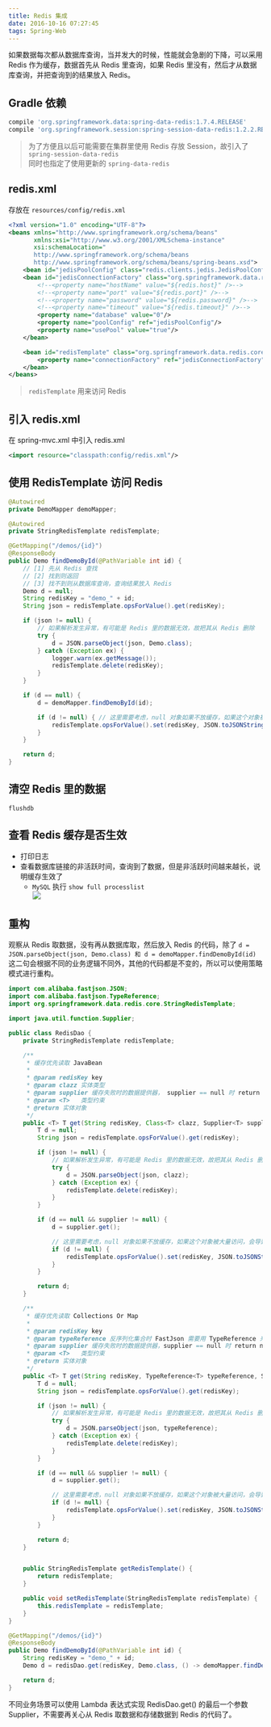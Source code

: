 ```yaml
---
title: Redis 集成
date: 2016-10-16 07:27:45
tags: Spring-Web
---
```

如果数据每次都从数据库查询，当并发大的时候，性能就会急剧的下降，可以采用 Redis 作为缓存，数据首先从 Redis 里查询，如果 Redis 里没有，然后才从数据库查询，并把查询到的结果放入 Redis。

<!--more-->

## Gradle 依赖
```groovy
compile 'org.springframework.data:spring-data-redis:1.7.4.RELEASE'
compile 'org.springframework.session:spring-session-data-redis:1.2.2.RELEASE'
```

> 为了方便且以后可能需要在集群里使用 Redis 存放 Session，故引入了 `spring-session-data-redis`  
> 同时也指定了使用更新的 `spring-data-redis`

## redis.xml
存放在 `resources/config/redis.xml`

```xml
<?xml version="1.0" encoding="UTF-8"?>
<beans xmlns="http://www.springframework.org/schema/beans"
       xmlns:xsi="http://www.w3.org/2001/XMLSchema-instance"
       xsi:schemaLocation="
       http://www.springframework.org/schema/beans
       http://www.springframework.org/schema/beans/spring-beans.xsd">
    <bean id="jedisPoolConfig" class="redis.clients.jedis.JedisPoolConfig"/>
    <bean id="jedisConnectionFactory" class="org.springframework.data.redis.connection.jedis.JedisConnectionFactory">
        <!--<property name="hostName" value="${redis.host}" />-->
        <!--<property name="port" value="${redis.port}" />-->
        <!--<property name="password" value="${redis.password}" />-->
        <!--<property name="timeout" value="${redis.timeout}" />-->
        <property name="database" value="0"/>
        <property name="poolConfig" ref="jedisPoolConfig"/>
        <property name="usePool" value="true"/>
    </bean>

    <bean id="redisTemplate" class="org.springframework.data.redis.core.StringRedisTemplate">
        <property name="connectionFactory" ref="jedisConnectionFactory"/>
    </bean>
</beans>
```
> `redisTemplate` 用来访问 Redis 

## 引入 redis.xml
在 spring-mvc.xml 中引入 redis.xml

```xml
<import resource="classpath:config/redis.xml"/>
```

## 使用 RedisTemplate 访问 Redis
```java
@Autowired
private DemoMapper demoMapper;

@Autowired
private StringRedisTemplate redisTemplate;

@GetMapping("/demos/{id}")
@ResponseBody
public Demo findDemoById(@PathVariable int id) {
    // [1] 先从 Redis 查找
    // [2] 找到则返回
    // [3] 找不到则从数据库查询，查询结果放入 Redis
    Demo d = null;
    String redisKey = "demo_" + id;
    String json = redisTemplate.opsForValue().get(redisKey);

    if (json != null) {
        // 如果解析发生异常，有可能是 Redis 里的数据无效，故把其从 Redis 删除
        try {
            d = JSON.parseObject(json, Demo.class);
        } catch (Exception ex) {
            logger.warn(ex.getMessage());
            redisTemplate.delete(redisKey);
        }
    }

    if (d == null) {
        d = demoMapper.findDemoById(id);

        if (d != null) { // 这里需要考虑，null 对象如果不放缓存，如果这个对象被大量访问，会导致缓存穿透，增加数据库的压力
            redisTemplate.opsForValue().set(redisKey, JSON.toJSONString(d));
        }
    }

    return d;
}
```

## 清空 Redis 里的数据
```
flushdb
```

## 查看 Redis 缓存是否生效
* 打印日志
* 查看数据库链接的非活跃时间，查询到了数据，但是非活跃时间越来越长，说明缓存生效了
    * `MySQL` 执行 `show full processlist`  
      ![](/img/spring-web/mysql-connection-status.png)

## 重构
观察从 Redis 取数据，没有再从数据库取，然后放入 Redis 的代码，除了 `d = JSON.parseObject(json, Demo.class) 和 d = demoMapper.findDemoById(id)` 这二句会根据不同的业务逻辑不同外，其他的代码都是不变的，所以可以使用策略模式进行重构。

```java
import com.alibaba.fastjson.JSON;
import com.alibaba.fastjson.TypeReference;
import org.springframework.data.redis.core.StringRedisTemplate;

import java.util.function.Supplier;

public class RedisDao {
    private StringRedisTemplate redisTemplate;

    /**
     * 缓存优先读取 JavaBean
     *
     * @param redisKey key
     * @param clazz 实体类型
     * @param supplier 缓存失败时的数据提供器， supplier == null 时 return null
     * @param <T>   类型约束
     * @return 实体对象
     */
    public <T> T get(String redisKey, Class<T> clazz, Supplier<T> supplier) {
        T d = null;
        String json = redisTemplate.opsForValue().get(redisKey);

        if (json != null) {
            // 如果解析发生异常，有可能是 Redis 里的数据无效，故把其从 Redis 删除
            try {
                d = JSON.parseObject(json, clazz);
            } catch (Exception ex) {
                redisTemplate.delete(redisKey);
            }
        }

        if (d == null && supplier != null) {
            d = supplier.get();

            // 这里需要考虑，null 对象如果不放缓存，如果这个对象被大量访问，会导致缓存穿透，增加数据库的压力
            if (d != null) {
                redisTemplate.opsForValue().set(redisKey, JSON.toJSONString(d));
            }
        }

        return d;
    }

    /**
     * 缓存优先读取 Collections Or Map
     *
     * @param redisKey key
     * @param typeReference 反序列化集合时 FastJson 需要用 TypeReference 来指定类型，例如类型为 List<Demo>
     * @param supplier 缓存失败时的数据提供器，supplier == null 时 return null
     * @param <T>   类型约束
     * @return 实体对象
     */
    public <T> T get(String redisKey, TypeReference<T> typeReference, Supplier<T> supplier) {
        T d = null;
        String json = redisTemplate.opsForValue().get(redisKey);

        if (json != null) {
            // 如果解析发生异常，有可能是 Redis 里的数据无效，故把其从 Redis 删除
            try {
                d = JSON.parseObject(json, typeReference);
            } catch (Exception ex) {
                redisTemplate.delete(redisKey);
            }
        }

        if (d == null && supplier != null) {
            d = supplier.get();

            // 这里需要考虑，null 对象如果不放缓存，如果这个对象被大量访问，会导致缓存穿透，增加数据库的压力
            if (d != null) {
                redisTemplate.opsForValue().set(redisKey, JSON.toJSONString(d));
            }
        }

        return d;
    }


    public StringRedisTemplate getRedisTemplate() {
        return redisTemplate;
    }

    public void setRedisTemplate(StringRedisTemplate redisTemplate) {
        this.redisTemplate = redisTemplate;
    }
}
```

```java
@GetMapping("/demos/{id}")
@ResponseBody
public Demo findDemoById(@PathVariable int id) {
    String redisKey = "demo_" + id;
    Demo d = redisDao.get(redisKey, Demo.class, () -> demoMapper.findDemoById(id));

    return d;
}
```

不同业务场景可以使用 Lambda 表达式实现 RedisDao.get() 的最后一个参数 Supplier，不需要再关心从 Redis 取数据和存储数据到 Redis 的代码了。
